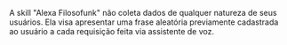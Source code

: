 A skill "Alexa Filosofunk" não coleta dados de qualquer natureza de seus usuários.
Ela visa apresentar uma frase aleatória previamente cadastrada ao usuário a cada requisição feita via assistente de voz.
